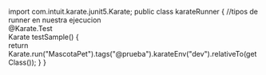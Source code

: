 import com.intuit.karate.junit5.Karate;
public class karateRunner { 
//tipos de runner en nuestra ejecucion        
@Karate.Test        
Karate testSample() {                
return Karate.run("MascotaPet").tags("@prueba").karateEnv("dev").relativeTo(getClass());
} }
